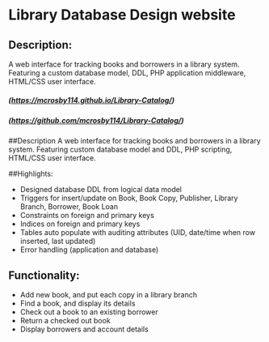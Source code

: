 # Library Database Design website

## Description:
A web interface for tracking books and borrowers in a library system. Featuring a custom database model, DDL, PHP application middleware, HTML/CSS user interface.

##### (https://mcrosby114.github.io/Library-Catalog/)
##### (https://github.com/mcrosby114/Library-Catalog/)

##Description
A web interface for tracking books and borrowers in a library system. Featuring custom database model and DDL, PHP scripting, HTML/CSS user interface.

##Highlights:
* Designed database DDL from logical data model
* Triggers for insert/update on Book, Book Copy, Publisher, Library Branch, Borrower, Book Loan
* Constraints on foreign and primary keys
* Indices on foreign and primary keys
* Tables auto populate with auditing attributes (UID, date/time when row inserted, last updated)
* Error handling (application and database)

## Functionality:
* Add new book, and put each copy in a library branch
* Find a book, and display its details
* Check out a book to an existing borrower
* Return a checked out book
* Display borrowers and account details
